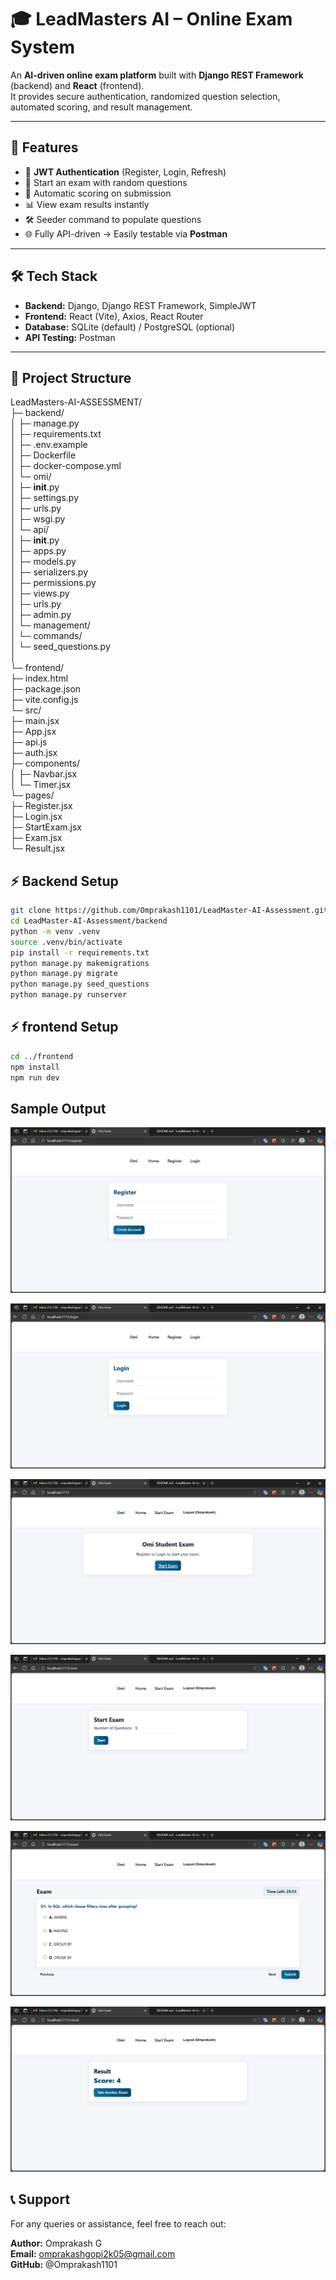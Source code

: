 # 🎓 LeadMasters AI – Online Exam System

An **AI-driven online exam platform** built with **Django REST Framework** (backend) and **React** (frontend).  
It provides secure authentication, randomized question selection, automated scoring, and result management.

---

## **🚀 Features**
- 🔐 **JWT Authentication** (Register, Login, Refresh)
- 📝 Start an exam with random questions
- 🧠 Automatic scoring on submission
- 📊 View exam results instantly
- 🛠 Seeder command to populate questions
- 🌐 Fully API-driven → Easily testable via **Postman**

---

## **🛠️ Tech Stack**
- **Backend:** Django, Django REST Framework, SimpleJWT
- **Frontend:** React (Vite), Axios, React Router
- **Database:** SQLite (default) / PostgreSQL (optional)
- **API Testing:** Postman

---

## **📂 Project Structure**

LeadMasters-AI-ASSESSMENT/<br>
├─ backend/<br>
│ ├─ manage.py<br>
│ ├─ requirements.txt<br>
│ ├─ .env.example<br>
│ ├─ Dockerfile<br>
│ ├─ docker-compose.yml<br>
│ └─ omi/<br>
│ ├─ __init__.py<br>
│ ├─ settings.py<br>
│ ├─ urls.py<br>
│ ├─ wsgi.py<br>
│ └─ api/<br>
│ ├─ __init__.py<br>
│ ├─ apps.py<br>
│ ├─ models.py<br>
│ ├─ serializers.py<br>
│ ├─ permissions.py<br>
│ ├─ views.py<br>
│ ├─ urls.py<br>
│ ├─ admin.py<br>
│ └─ management/<br>
│ └─ commands/<br>
│ └─ seed_questions.py<br>
│<br>
└─ frontend/<br>
├─ index.html<br>
├─ package.json<br>
├─ vite.config.js<br>
└─ src/<br>
├─ main.jsx<br>
├─ App.jsx<br>
├─ api.js<br>
├─ auth.jsx<br>
├─ components/<br>
│ ├─ Navbar.jsx<br>
│ └─ Timer.jsx<br>
└─ pages/<br>
├─ Register.jsx<br>
├─ Login.jsx<br>
├─ StartExam.jsx<br>
├─ Exam.jsx<br>
└─ Result.jsx<br>

## **⚡ Backend Setup**
```bash
git clone https://github.com/Omprakash1101/LeadMaster-AI-Assessment.git
cd LeadMaster-AI-Assessment/backend
python -m venv .venv
source .venv/bin/activate 
pip install -r requirements.txt
python manage.py makemigrations
python manage.py migrate
python manage.py seed_questions
python manage.py runserver
```
## **⚡ frontend Setup**
```bash
cd ../frontend
npm install
npm run dev
```

## **Sample Output**
![Screenshot](img/5.png)

![Screenshot](img/6.png)

![Screenshot](img/1.png)

![Screenshot](img/2.png)

![Screenshot](img/3.png)

![Screenshot](img/4.png)

## **📞 Support**

For any queries or assistance, feel free to reach out:

**Author:** Omprakash G<br>
**Email:** omprakashgopi2k05@gmail.com<br>
**GitHub:** @Omprakash1101
